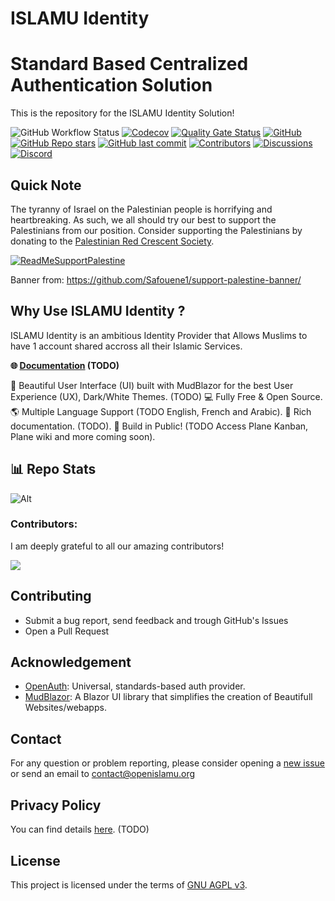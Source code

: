 # ISLAMU Identity

# Standard Based Centralized Authentication Solution

This is the repository for the ISLAMU Identity Solution!

![GitHub Workflow Status](https://img.shields.io/github/actions/workflow/status/islamu-ngo/Identity/build.yml?branch=main&logo=github&style=flat-square)
[![Codecov](https://img.shields.io/codecov/c/github/islamu-ngo/Identity)](https://app.codecov.io/github/islamu-ngo/Identity)
[![Quality Gate Status](https://sonarcloud.io/api/project_badges/measure?project=islamu-ngo_Identity&metric=alert_status)](https://sonarcloud.io/summary/overall?id=islamu-ngo_Identity)
[![GitHub](https://img.shields.io/github/license/islamu-ngo/Identity?color=594ae2&logo=github&style=flat-square)](https://github.com/islamu-ngo/Identity/blob/main/LICENSE)
[![GitHub Repo stars](https://img.shields.io/github/stars/islamu-ngo/Identity?color=594ae2&style=flat-square&logo=github)](https://github.com/islamu-ngo/Identity/stargazers)
[![GitHub last commit](https://img.shields.io/github/last-commit/islamu-ngo/Identity?color=594ae2&style=flat-square&logo=github)](https://github.com/islamu-ngo/Identity)
[![Contributors](https://img.shields.io/github/contributors/islamu-ngo/Identity?color=594ae2&style=flat-square&logo=github)](https://github.com/islamu-ngo/Identity/graphs/contributors)
[![Discussions](https://img.shields.io/github/discussions/islamu-ngo/Identity?color=594ae2&logo=github&style=flat-square)](https://github.com/islamu-ngo/Identity/discussions)
[![Discord](https://img.shields.io/discord/1357505436479131668?color=%237289da&label=Discord&logo=discord&logoColor=%237289da&style=flat-square)](https://discord.gg/wrkY824Yv5)

## Quick Note

The tyranny of Israel on the Palestinian people is horrifying and heartbreaking. As such, we all
should try our best to support the Palestinians from our position. Consider supporting the Palestinians
by donating to the [Palestinian Red Crescent Society](https://www.palestinercs.org/en/Donation).

[![ReadMeSupportPalestine](https://github.com/Safouene1/support-palestine-banner/blob/master/banner-support.svg)](https://www.palestinercs.org/en/Donation)

Banner from: https://github.com/Safouene1/support-palestine-banner/

## Why Use ISLAMU Identity ?
ISLAMU Identity is an ambitious Identity Provider that Allows Muslims to have 1 account shared accross all their Islamic Services.

**🌐 [Documentation]() (TODO)**

🎨 Beautiful User Interface (UI) built with MudBlazor for the best User Experience (UX), Dark/White Themes. (TODO)
💻 Fully Free & Open Source.
🌎 Multiple Language Support (TODO English, French and Arabic).
📖 Rich documentation. (TODO).
🚀 Build in Public! (TODO Access Plane Kanban, Plane wiki and more coming soon).

## 📊 Repo Stats


![Alt](https://repobeats.axiom.co/api/embed/6c58de926f3b23953f3d15dbdb3675cfdafca927.svg "Repobeats analytics image")

### Contributors:
 
I am deeply grateful to all our amazing contributors!
 
<a href="https://github.com/islamu-ngo/identity/graphs/contributors">
 <img src="https://contrib.rocks/image?repo=islamu-ngo/identity" />
</a>

## Contributing

- Submit a bug report, send feedback and trough GitHub's Issues
- Open a Pull Request

## Acknowledgement

- [OpenAuth](https://openauth.js.org/): Universal, standards-based auth provider.
- [MudBlazor](https://www.mudblazor.com/): A Blazor UI library that simplifies the creation of Beautifull Websites/webapps.

## Contact

For any question or problem reporting, please consider opening a [new issue](https://github.com/islamu-ngo/identity/issues/new) or send an email to contact@openislamu.org

## Privacy Policy

You can find details [here](PRIVACY-POLICY.md). (TODO)

## License

This project is licensed under the terms of [GNU AGPL v3](LICENSE).
